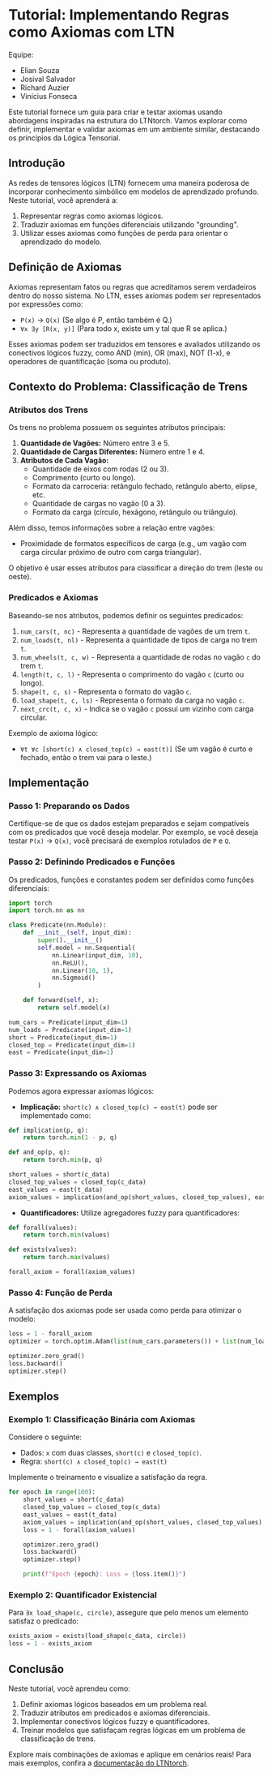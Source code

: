 # Tutorial: Implementando Regras como Axiomas com LTN

Equipe:

- Elian Souza
- Josival Salvador
- Richard Auzier
- Vinícius Fonseca

Este tutorial fornece um guia para criar e testar axiomas usando abordagens inspiradas na estrutura do LTNtorch. Vamos explorar como definir, implementar e validar axiomas em um ambiente similar, destacando os princípios da Lógica Tensorial.

## Introdução

As redes de tensores lógicos (LTN) fornecem uma maneira poderosa de incorporar conhecimento simbólico em modelos de aprendizado profundo. Neste tutorial, você aprenderá a:

1. Representar regras como axiomas lógicos.
2. Traduzir axiomas em funções diferenciais utilizando "grounding".
3. Utilizar esses axiomas como funções de perda para orientar o aprendizado do modelo.

## Definição de Axiomas

Axiomas representam fatos ou regras que acreditamos serem verdadeiros dentro do nosso sistema. No LTN, esses axiomas podem ser representados por expressões como:

- `P(x)` → `Q(x)` (Se algo é P, então também é Q.)
- `∀x ∃y [R(x, y)]` (Para todo x, existe um y tal que R se aplica.)

Esses axiomas podem ser traduzidos em tensores e avaliados utilizando os conectivos lógicos fuzzy, como AND (min), OR (max), NOT (1-x), e operadores de quantificação (soma ou produto).

## Contexto do Problema: Classificação de Trens

### Atributos dos Trens

Os trens no problema possuem os seguintes atributos principais:

1. **Quantidade de Vagões:** Número entre 3 e 5.
2. **Quantidade de Cargas Diferentes:** Número entre 1 e 4.
3. **Atributos de Cada Vagão:**
    - Quantidade de eixos com rodas (2 ou 3).
    - Comprimento (curto ou longo).
    - Formato da carroceria: retângulo fechado, retângulo aberto, elipse, etc.
    - Quantidade de cargas no vagão (0 a 3).
    - Formato da carga (círculo, hexágono, retângulo ou triângulo).

Além disso, temos informações sobre a relação entre vagões:

- Proximidade de formatos específicos de carga (e.g., um vagão com carga circular próximo de outro com carga triangular).

O objetivo é usar esses atributos para classificar a direção do trem (leste ou oeste).

### Predicados e Axiomas

Baseando-se nos atributos, podemos definir os seguintes predicados:

1. `num_cars(t, nc)` - Representa a quantidade de vagões de um trem `t`.
2. `num_loads(t, nl)` - Representa a quantidade de tipos de carga no trem `t`.
3. `num_wheels(t, c, w)` - Representa a quantidade de rodas no vagão `c` do trem `t`.
4. `length(t, c, l)` - Representa o comprimento do vagão `c` (curto ou longo).
5. `shape(t, c, s)` - Representa o formato do vagão `c`.
6. `load_shape(t, c, ls)` - Representa o formato da carga no vagão `c`.
7. `next_crc(t, c, x)` - Indica se o vagão `c` possui um vizinho com carga circular.

Exemplo de axioma lógico:

- `∀t ∀c [short(c) ∧ closed_top(c) → east(t)]` (Se um vagão é curto e fechado, então o trem vai para o leste.)

## Implementação

### Passo 1: Preparando os Dados

Certifique-se de que os dados estejam preparados e sejam compatíveis com os predicados que você deseja modelar. Por exemplo, se você deseja testar `P(x)` → `Q(x)`, você precisará de exemplos rotulados de `P` e `Q`.

### Passo 2: Definindo Predicados e Funções

Os predicados, funções e constantes podem ser definidos como funções diferenciais:

```python
import torch
import torch.nn as nn

class Predicate(nn.Module):
    def __init__(self, input_dim):
        super().__init__()
        self.model = nn.Sequential(
            nn.Linear(input_dim, 10),
            nn.ReLU(),
            nn.Linear(10, 1),
            nn.Sigmoid()
        )

    def forward(self, x):
        return self.model(x)

num_cars = Predicate(input_dim=1)
num_loads = Predicate(input_dim=1)
short = Predicate(input_dim=1)
closed_top = Predicate(input_dim=1)
east = Predicate(input_dim=1)
```

### Passo 3: Expressando os Axiomas

Podemos agora expressar axiomas lógicos:

- **Implicação:** `short(c) ∧ closed_top(c) → east(t)` pode ser implementado como:

```python
def implication(p, q):
    return torch.min(1 - p, q)

def and_op(p, q):
    return torch.min(p, q)

short_values = short(c_data)
closed_top_values = closed_top(c_data)
east_values = east(t_data)
axiom_values = implication(and_op(short_values, closed_top_values), east_values)
```

- **Quantificadores:** Utilize agregadores fuzzy para quantificadores:

```python
def forall(values):
    return torch.min(values)

def exists(values):
    return torch.max(values)

forall_axiom = forall(axiom_values)
```

### Passo 4: Função de Perda

A satisfação dos axiomas pode ser usada como perda para otimizar o modelo:

```python
loss = 1 - forall_axiom
optimizer = torch.optim.Adam(list(num_cars.parameters()) + list(num_loads.parameters()) + list(east.parameters()), lr=0.01)

optimizer.zero_grad()
loss.backward()
optimizer.step()
```

## Exemplos

### Exemplo 1: Classificação Binária com Axiomas

Considere o seguinte:

- Dados: `x` com duas classes, `short(c)` e `closed_top(c)`.
- Regra: `short(c) ∧ closed_top(c) → east(t)`

Implemente o treinamento e visualize a satisfação da regra.

```python
for epoch in range(100):
    short_values = short(c_data)
    closed_top_values = closed_top(c_data)
    east_values = east(t_data)
    axiom_values = implication(and_op(short_values, closed_top_values), east_values)
    loss = 1 - forall(axiom_values)

    optimizer.zero_grad()
    loss.backward()
    optimizer.step()

    print(f"Epoch {epoch}: Loss = {loss.item()}")
```

### Exemplo 2: Quantificador Existencial

Para `∃x load_shape(c, circle)`, assegure que pelo menos um elemento satisfaz o predicado:

```python
exists_axiom = exists(load_shape(c_data, circle))
loss = 1 - exists_axiom
```

## Conclusão

Neste tutorial, você aprendeu como:

1. Definir axiomas lógicos baseados em um problema real.
2. Traduzir atributos em predicados e axiomas diferenciais.
3. Implementar conectivos lógicos fuzzy e quantificadores.
4. Treinar modelos que satisfaçam regras lógicas em um problema de classificação de trens.

Explore mais combinações de axiomas e aplique em cenários reais! Para mais exemplos, confira a [documentação do LTNtorch](https://tommasocarraro.github.io/LTNtorch/).